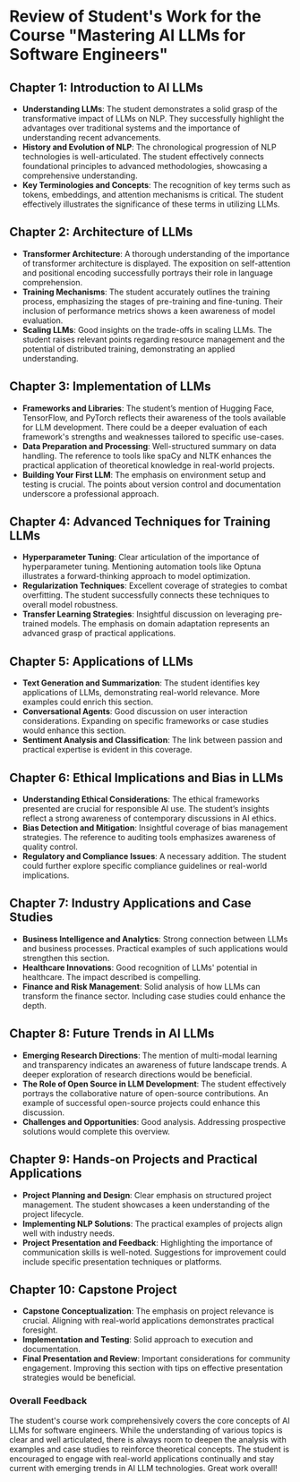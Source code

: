 # Review of Student's Work for the Course "Mastering AI LLMs for Software Engineers"

## Chapter 1: Introduction to AI LLMs
- **Understanding LLMs**: The student demonstrates a solid grasp of the transformative impact of LLMs on NLP. They successfully highlight the advantages over traditional systems and the importance of understanding recent advancements. 
- **History and Evolution of NLP**: The chronological progression of NLP technologies is well-articulated. The student effectively connects foundational principles to advanced methodologies, showcasing a comprehensive understanding.
- **Key Terminologies and Concepts**: The recognition of key terms such as tokens, embeddings, and attention mechanisms is critical. The student effectively illustrates the significance of these terms in utilizing LLMs.

## Chapter 2: Architecture of LLMs
- **Transformer Architecture**: A thorough understanding of the importance of transformer architecture is displayed. The exposition on self-attention and positional encoding successfully portrays their role in language comprehension.
- **Training Mechanisms**: The student accurately outlines the training process, emphasizing the stages of pre-training and fine-tuning. Their inclusion of performance metrics shows a keen awareness of model evaluation.
- **Scaling LLMs**: Good insights on the trade-offs in scaling LLMs. The student raises relevant points regarding resource management and the potential of distributed training, demonstrating an applied understanding.

## Chapter 3: Implementation of LLMs
- **Frameworks and Libraries**: The student’s mention of Hugging Face, TensorFlow, and PyTorch reflects their awareness of the tools available for LLM development. There could be a deeper evaluation of each framework's strengths and weaknesses tailored to specific use-cases.
- **Data Preparation and Processing**: Well-structured summary on data handling. The reference to tools like spaCy and NLTK enhances the practical application of theoretical knowledge in real-world projects.
- **Building Your First LLM**: The emphasis on environment setup and testing is crucial. The points about version control and documentation underscore a professional approach.

## Chapter 4: Advanced Techniques for Training LLMs
- **Hyperparameter Tuning**: Clear articulation of the importance of hyperparameter tuning. Mentioning automation tools like Optuna illustrates a forward-thinking approach to model optimization.
- **Regularization Techniques**: Excellent coverage of strategies to combat overfitting. The student successfully connects these techniques to overall model robustness.
- **Transfer Learning Strategies**: Insightful discussion on leveraging pre-trained models. The emphasis on domain adaptation represents an advanced grasp of practical applications.

## Chapter 5: Applications of LLMs
- **Text Generation and Summarization**: The student identifies key applications of LLMs, demonstrating real-world relevance. More examples could enrich this section.
- **Conversational Agents**: Good discussion on user interaction considerations. Expanding on specific frameworks or case studies would enhance this section.
- **Sentiment Analysis and Classification**: The link between passion and practical expertise is evident in this coverage.

## Chapter 6: Ethical Implications and Bias in LLMs
- **Understanding Ethical Considerations**: The ethical frameworks presented are crucial for responsible AI use. The student’s insights reflect a strong awareness of contemporary discussions in AI ethics.
- **Bias Detection and Mitigation**: Insightful coverage of bias management strategies. The reference to auditing tools emphasizes awareness of quality control.
- **Regulatory and Compliance Issues**: A necessary addition. The student could further explore specific compliance guidelines or real-world implications.

## Chapter 7: Industry Applications and Case Studies
- **Business Intelligence and Analytics**: Strong connection between LLMs and business processes. Practical examples of such applications would strengthen this section.
- **Healthcare Innovations**: Good recognition of LLMs' potential in healthcare. The impact described is compelling.
- **Finance and Risk Management**: Solid analysis of how LLMs can transform the finance sector. Including case studies could enhance the depth.

## Chapter 8: Future Trends in AI LLMs
- **Emerging Research Directions**: The mention of multi-modal learning and transparency indicates an awareness of future landscape trends. A deeper exploration of research directions would be beneficial.
- **The Role of Open Source in LLM Development**: The student effectively portrays the collaborative nature of open-source contributions. An example of successful open-source projects could enhance this discussion.
- **Challenges and Opportunities**: Good analysis. Addressing prospective solutions would complete this overview.

## Chapter 9: Hands-on Projects and Practical Applications
- **Project Planning and Design**: Clear emphasis on structured project management. The student showcases a keen understanding of the project lifecycle.
- **Implementing NLP Solutions**: The practical examples of projects align well with industry needs.
- **Project Presentation and Feedback**: Highlighting the importance of communication skills is well-noted. Suggestions for improvement could include specific presentation techniques or platforms.

## Chapter 10: Capstone Project
- **Capstone Conceptualization**: The emphasis on project relevance is crucial. Aligning with real-world applications demonstrates practical foresight.
- **Implementation and Testing**: Solid approach to execution and documentation.
- **Final Presentation and Review**: Important considerations for community engagement. Improving this section with tips on effective presentation strategies would be beneficial.

### Overall Feedback
The student's course work comprehensively covers the core concepts of AI LLMs for software engineers. While the understanding of various topics is clear and well articulated, there is always room to deepen the analysis with examples and case studies to reinforce theoretical concepts. The student is encouraged to engage with real-world applications continually and stay current with emerging trends in AI LLM technologies. Great work overall!